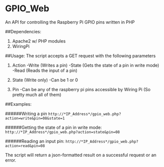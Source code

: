 # GPIO_Web
An API for controlling the Raspberry Pi GPIO pins written in PHP

##Dependencies:
1) Apache2 w/ PHP modules
2) WiringPi

##Usage:
The script accepts a GET request with the following parameters
1) Action
-Write (Writes a pin)
-State (Gets the state of a pin in write mode)
-Read (Reads the input of a pin)

2) State (Write only)
-Can be 1 or 0

3) Pin
-Can be any of the raspberry pi pins accessible by Wiring Pi
(So pretty much all of them)


##Examples:

######Writing a pin
`http://*IP_Address*/gpio_web.php?action=write&pin=08&state=1`

######Getting the state of a pin in write mode:
`http://*IP_Address*/gpio_web.php?action=state&pin=08`

######Reading an input pin:
`http://*IP_Address*/gpio_web.php?action=read&pin=08`

The script will return a json-formatted result on a successful request or an error.
